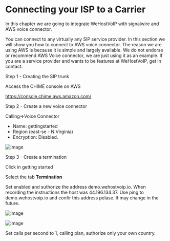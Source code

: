 # Connecting your ISP to a Carrier

In this chapter we are going to integrate WeHostVoIP with signalwire and AWS voice connector. 

You can connect to any virtually any SIP service provider. In this section we will show you how to connect to AWS voice connector. The reason we are using AWS is because it is simple and largely available. We do not endorse or recommend AWS Voice connector, we are just using it as an example. If you are a service provider and wants to be features at WeHostVoIP, get in contact. 

Step 1 - Creating the SIP trunk

Access the CHIME console on AWS

https://console.chime.aws.amazon.com/

Step 2 - Create a new voice connector

Calling=>Voice Connector

* Name: gettingstarted
* Region (east-se - N.Virginia)
* Encryption: Disabled.

![image](https://user-images.githubusercontent.com/4958202/153879892-fb23e423-ecce-42d5-ac72-6d9a482f9548.png)

Step 3 - Create a termination

Click in getting started

Select the tab **Termination** 

Set enabled and suthorize the address demo.wehostvoip.io. When recording the instructions the host was 44.196.134.37. Use ping to demo.wehostvoip.io and confir this address pelase. It may change in the future. 

![image](https://user-images.githubusercontent.com/4958202/153880399-2980628f-b5f8-4939-96f1-e869482a8ff1.png)

![image](https://user-images.githubusercontent.com/4958202/153880754-4883710f-32e1-4309-9ea7-36a4e6ef719d.png)

Set calls per second to 1, calling plan, authorize only your own country. 

